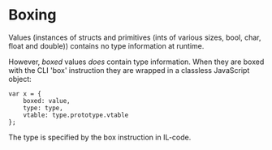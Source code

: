 
Boxing
======

Values (instances of structs and primitives (ints of various sizes, bool, char, float and double)) contains no type information at runtime. 

However, *boxed* values *does* contain type information. When they are boxed with the CLI 'box' instruction they are 
wrapped in a classless JavaScript object:

```
var x = {
	boxed: value,
	type: type,
	vtable: type.prototype.vtable
};
```

The type is specified by the box instruction in IL-code.
